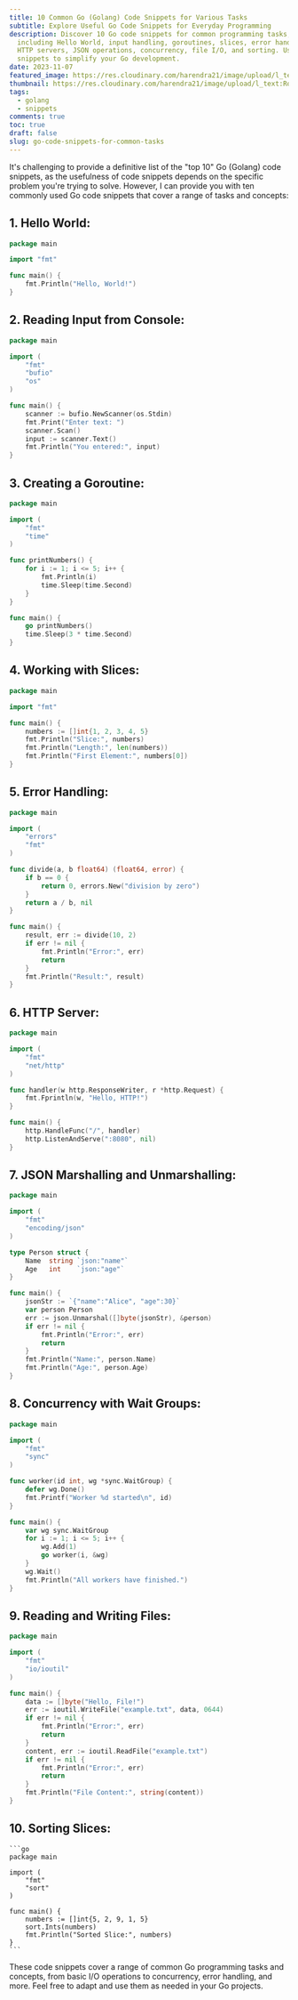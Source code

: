 ```yaml
---
title: 10 Common Go (Golang) Code Snippets for Various Tasks
subtitle: Explore Useful Go Code Snippets for Everyday Programming
description: Discover 10 Go code snippets for common programming tasks,
  including Hello World, input handling, goroutines, slices, error handling,
  HTTP servers, JSON operations, concurrency, file I/O, and sorting. Use these
  snippets to simplify your Go development.
date: 2023-11-07
featured_image: https://res.cloudinary.com/harendra21/image/upload/l_text:Roboto_45_bold:10%20Common%20Go%20(Golang)%20Code%20Snippets,co_rgb:fff/golangwithexample/bg5.png
thumbnail: https://res.cloudinary.com/harendra21/image/upload/l_text:Roboto_45_bold:10%20Common%20Go%20(Golang)%20Code%20Snippets,co_rgb:fff/golangwithexample/bg5.png
tags:
  - golang
  - snippets
comments: true
toc: true
draft: false
slug: go-code-snippets-for-common-tasks
---
```

It's challenging to provide a definitive list of the "top 10" Go (Golang) code snippets, as the usefulness of code snippets depends on the specific problem you're trying to solve. However, I can provide you with ten commonly used Go code snippets that cover a range of tasks and concepts:

## 1. Hello World:
   
   ```go
   package main

   import "fmt"

   func main() {
       fmt.Println("Hello, World!")
   }
   ```

## 2. Reading Input from Console:
   ```go
   package main

   import (
       "fmt"
       "bufio"
       "os"
   )

   func main() {
       scanner := bufio.NewScanner(os.Stdin)
       fmt.Print("Enter text: ")
       scanner.Scan()
       input := scanner.Text()
       fmt.Println("You entered:", input)
   }
   ```

## 3. Creating a Goroutine:
   ```go
   package main

   import (
       "fmt"
       "time"
   )

   func printNumbers() {
       for i := 1; i <= 5; i++ {
           fmt.Println(i)
           time.Sleep(time.Second)
       }
   }

   func main() {
       go printNumbers()
       time.Sleep(3 * time.Second)
   }
   ```

## 4. Working with Slices:
   ```go
   package main

   import "fmt"

   func main() {
       numbers := []int{1, 2, 3, 4, 5}
       fmt.Println("Slice:", numbers)
       fmt.Println("Length:", len(numbers))
       fmt.Println("First Element:", numbers[0])
   }
   ```

## 5. Error Handling:
   ```go
   package main

   import (
       "errors"
       "fmt"
   )

   func divide(a, b float64) (float64, error) {
       if b == 0 {
           return 0, errors.New("division by zero")
       }
       return a / b, nil
   }

   func main() {
       result, err := divide(10, 2)
       if err != nil {
           fmt.Println("Error:", err)
           return
       }
       fmt.Println("Result:", result)
   }
   ```

## 6. HTTP Server:
   ```go
   package main

   import (
       "fmt"
       "net/http"
   )

   func handler(w http.ResponseWriter, r *http.Request) {
       fmt.Fprintln(w, "Hello, HTTP!")
   }

   func main() {
       http.HandleFunc("/", handler)
       http.ListenAndServe(":8080", nil)
   }
   ```

## 7. JSON Marshalling and Unmarshalling:
   ```go
   package main

   import (
       "fmt"
       "encoding/json"
   )

   type Person struct {
       Name  string `json:"name"`
       Age   int    `json:"age"`
   }

   func main() {
       jsonStr := `{"name":"Alice", "age":30}`
       var person Person
       err := json.Unmarshal([]byte(jsonStr), &person)
       if err != nil {
           fmt.Println("Error:", err)
           return
       }
       fmt.Println("Name:", person.Name)
       fmt.Println("Age:", person.Age)
   }
   ```

## 8. Concurrency with Wait Groups:
   ```go
   package main

   import (
       "fmt"
       "sync"
   )

   func worker(id int, wg *sync.WaitGroup) {
       defer wg.Done()
       fmt.Printf("Worker %d started\n", id)
   }

   func main() {
       var wg sync.WaitGroup
       for i := 1; i <= 5; i++ {
           wg.Add(1)
           go worker(i, &wg)
       }
       wg.Wait()
       fmt.Println("All workers have finished.")
   }
   ```

## 9. Reading and Writing Files:
   ```go
   package main

   import (
       "fmt"
       "io/ioutil"
   )

   func main() {
       data := []byte("Hello, File!")
       err := ioutil.WriteFile("example.txt", data, 0644)
       if err != nil {
           fmt.Println("Error:", err)
           return
       }
       content, err := ioutil.ReadFile("example.txt")
       if err != nil {
           fmt.Println("Error:", err)
           return
       }
       fmt.Println("File Content:", string(content))
   }
   ```

## 10. Sorting Slices:
    ```go
    package main

    import (
        "fmt"
        "sort"
    )

    func main() {
        numbers := []int{5, 2, 9, 1, 5}
        sort.Ints(numbers)
        fmt.Println("Sorted Slice:", numbers)
    }
    ```

These code snippets cover a range of common Go programming tasks and concepts, from basic I/O operations to concurrency, error handling, and more. Feel free to adapt and use them as needed in your Go projects.
